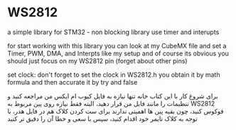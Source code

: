 # WS2812
a simple library for STM32 - non blocking library use timer and interupts

for start working with this library
you can look at my CubeMX file and set a Timer, PWM, DMA, and Interpts like my setup
and of course its obvious you should just focus on my WS2812 pin (forget about other pins)

set clock:
don't forget to set the clock in WS2812.h
you obtain it by math formula and then accurate it by try and false


برای شروع کار با این کتاب خانه تنها نیازه به فایل کیوب ام ایکس من مراجعه کنید
و تنظیمات را مانند فایل من قرار دهید، البته فقط نیازه روی پین مربوط به 
WS2812
فوکوس کنید، چون بقیه پین ها اهمیتی ندارند
برای ست کردن کلاک هم در فایل هدر، با توجه به کلاک تایمر خود اقدام کنید، سپس با سعی و خطا آن را دقیق تر کنید
